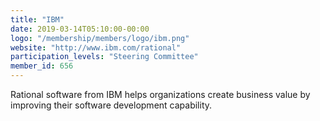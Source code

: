 ```yaml
---
title: "IBM"
date: 2019-03-14T05:10:00-00:00
logo: "/membership/members/logo/ibm.png"
website: "http://www.ibm.com/rational"
participation_levels: "Steering Committee"
member_id: 656
---
```


Rational software from IBM helps organizations create business value by improving their software development capability.